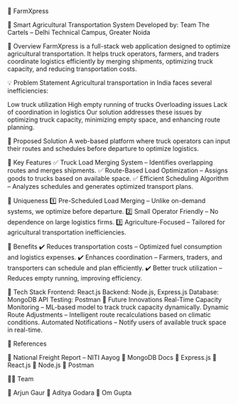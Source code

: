 🚜 FarmXpress


📌 Smart Agricultural Transportation System
Developed by:
Team The Cartels – Delhi Technical Campus, Greater Noida 

📖 Overview
FarmXpress is a full-stack web application designed to optimize agricultural transportation. It helps truck operators, farmers, and traders coordinate logistics efficiently by merging shipments, optimizing truck capacity, and reducing transportation costs.

💡 Problem Statement
Agricultural transportation in India faces several inefficiencies:

Low truck utilization
High empty running of trucks
Overloading issues
Lack of coordination in logistics
Our solution addresses these issues by optimizing truck capacity, minimizing empty space, and enhancing route planning.

🎯 Proposed Solution
A web-based platform where truck operators can input their routes and schedules before departure to optimize logistics.

🔹 Key Features
✅ Truck Load Merging System – Identifies overlapping routes and merges shipments.
✅ Route-Based Load Optimization – Assigns goods to trucks based on available space.
✅ Efficient Scheduling Algorithm – Analyzes schedules and generates optimized transport plans.

🚀 Uniqueness
1️⃣ Pre-Scheduled Load Merging – Unlike on-demand systems, we optimize before departure.
2️⃣ Small Operator Friendly – No dependence on large logistics firms.
3️⃣ Agriculture-Focused – Tailored for agricultural transportation inefficiencies.

🎯 Benefits
✔️ Reduces transportation costs – Optimized fuel consumption and logistics expenses.
✔️ Enhances coordination – Farmers, traders, and transporters can schedule and plan efficiently.
✔️ Better truck utilization – Reduces empty running, improving efficiency.

🔧 Tech Stack
Frontend: React.js
Backend: Node.js, Express.js
Database: MongoDB
API Testing: Postman
📌 Future Innovations
Real-Time Capacity Monitoring – ML-based model to track truck capacity dynamically.
Dynamic Route Adjustments – Intelligent route recalculations based on climatic conditions.
Automated Notifications – Notify users of available truck space in real-time.


📂 References


📄 National Freight Report – NITI Aayog
📄 MongoDB Docs
📄 Express.js
📄 React.js
📄 Node.js
📄 Postman

👨‍💻 Team


👤 Arjun Gaur
👤 Aditya Godara
👤 Om Gupta
